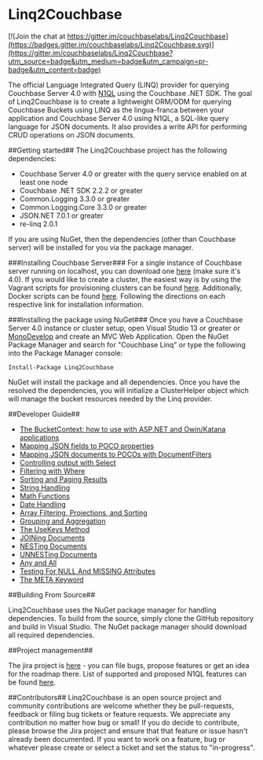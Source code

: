 Linq2Couchbase
==================

[![Join the chat at https://gitter.im/couchbaselabs/Linq2Couchbase](https://badges.gitter.im/couchbaselabs/Linq2Couchbase.svg)](https://gitter.im/couchbaselabs/Linq2Couchbase?utm_source=badge&utm_medium=badge&utm_campaign=pr-badge&utm_content=badge)

The official Language Integrated Query (LINQ) provider for querying Couchbase Server 4.0 with [N1QL](http://developer.couchbase.com/documentation/server/4.0/n1ql/n1ql-intro/data-access-using-n1ql.html) using the Couchbase .NET SDK. The goal of Linq2Couchbase is to create a lightweight ORM/ODM for querying Couchbase Buckets using LINQ as the lingua-franca between your application and Couchbase Server 4.0 using N1QL, a SQL-like query language for JSON documents. It also provides a write API for performing CRUD operations on JSON documents.

##Getting started##
The Linq2Couchbase project has the following dependencies:

- Couchbase Server 4.0 or greater with the query service enabled on at least one node
- Couchbase .NET SDK 2.2.2 or greater
- Common.Logging 3.3.0 or greater
- Common.Logging.Core 3.3.0 or greater
- JSON.NET 7.0.1 or greater
- re-linq 2.0.1

If you are using NuGet, then the dependencies (other than Couchbase server) will be installed for you via the package manager. 

###Installing Couchbase Server###
For a single instance of Couchbase server running on localhost, you can download one [here](http://www.couchbase.com/nosql-databases/downloads) (make sure it's 4.0). If you would like to create a cluster, the easiest way is by using the Vagrant scripts for provisioning clusters can be found [here](https://github.com/couchbaselabs/vagrants). Additionally, Docker scripts can be found [here](https://hub.docker.com/r/couchbase/server/). Following the directions on each respective link for installation information.

###Installing the package using NuGet###
Once you have a Couchbase Server 4.0 instance or cluster setup, open Visual Studio 13 or greater or [MonoDevelop](http://www.monodevelop.com/) and create an MVC Web Application. Open the NuGet Package Manager and search for "Couchbase Linq" or type the following into the Package Manager console:

    Install-Package Linq2Couchbase 

NuGet will install the package and all dependencies. Once you have the resolved the dependencies, you will initialize a ClusterHelper object which will manage the bucket resources needed by the Linq provider.

##Developer Guide##

- [The BucketContext: how to use with ASP.NET and Owin/Katana applications](https://github.com/couchbaselabs/Linq2Couchbase/blob/master/docs/bucket-context.md)
- [Mapping JSON fields to POCO properties](https://github.com/couchbaselabs/Linq2Couchbase/blob/master/docs/poco-mapping.md)
- [Mapping JSON documents to POCOs with DocumentFilters](https://github.com/couchbaselabs/Linq2Couchbase/blob/master/docs/document-filters.md)
- [Controlling output with Select](https://github.com/couchbaselabs/Linq2Couchbase/blob/master/docs/simple-select.md)
- [Filtering with Where](https://github.com/couchbaselabs/Linq2Couchbase/blob/master/docs/where-clause.md)
- [Sorting and Paging Results](https://github.com/couchbaselabs/Linq2Couchbase/blob/master/docs/sorting-take-limit.md)
- [String Handling](https://github.com/couchbaselabs/Linq2Couchbase/blob/master/docs/string-handling.md)
- [Math Functions](https://github.com/couchbaselabs/Linq2Couchbase/blob/master/docs/math-functions.md)
- [Date Handling](https://github.com/couchbaselabs/Linq2Couchbase/blob/master/docs/date-handling.md)
- [Array Filtering, Projections, and Sorting](https://github.com/couchbaselabs/Linq2Couchbase/blob/master/docs/array-filtering-projections.md)
- [Grouping and Aggregation](https://github.com/couchbaselabs/Linq2Couchbase/blob/master/docs/grouping-aggregation.md)
- [The UseKeys Method](https://github.com/couchbaselabs/Linq2Couchbase/blob/master/docs/use-keys.md)
- [JOINing Documents](https://github.com/couchbaselabs/Linq2Couchbase/blob/master/docs/joins.md)
- [NESTing Documents](https://github.com/couchbaselabs/Linq2Couchbase/blob/master/docs/nest.md)
- [UNNESTing Documents](https://github.com/couchbaselabs/Linq2Couchbase/blob/master/docs/unnest.md)
- [Any and All](https://github.com/couchbaselabs/Linq2Couchbase/blob/master/docs/any-all.md)
- [Testing For NULL And MISSING Attributes](https://github.com/couchbaselabs/Linq2Couchbase/blob/master/docs/null-missing-valued.md)
- [The META Keyword](https://github.com/couchbaselabs/Linq2Couchbase/blob/master/docs/meta-keyword.md)

##Building From Source##

Linq2Couchbase uses the NuGet package manager for handling dependencies.  To build from the source, simply clone the GitHub repository and build in Visual Studio.  The NuGet package manager should download all required dependencies.

##Project management##

The jira project is [here](http://issues.couchbase.com/browse/LINQ) - you can file bugs, propose features or get an idea for the roadmap there. List of supported and proposed N1QL features can be found [here](https://docs.google.com/document/d/1hPNZ-qTKpVzQsFwg_1uUueltzNL1wA75L5F-hYF92Cw/edit?usp=sharing). 

##Contributors##
Linq2Couchbase is an open source project and community contributions are welcome whether they be pull-requests, feedback or filing bug tickets or feature requests. We appreciate any contribution no matter how bug or small! If you do decide to contribute, please browse the Jira project and ensure that that feature or issue hasn't already been documented. If you want to work on a feature, bug or whatever please create or select a ticket and set the status to "in-progress".


